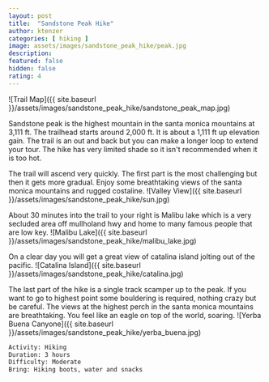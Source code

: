 ```yaml
---
layout: post
title:  "Sandstone Peak Hike"
author: ktenzer
categories: [ hiking ]
image: assets/images/sandstone_peak_hike/peak.jpg
description: 
featured: false
hidden: false
rating: 4
---
```

![Trail Map]({{ site.baseurl }}/assets/images/sandstone_peak_hike/sandstone_peak_map.jpg)

Sandstone peak is the highest mountain in the santa monica mountains at 3,111 ft. The trailhead starts around 2,000 ft. It is about a 1,111 ft up elevation gain. The trail is an out and back but you can make a longer loop to extend your tour. The hike has very limited shade so it isn't recommended when it is too hot.

The trail will ascend very quickly. The first part is the most challenging but then it gets more gradual. Enjoy some breathtaking views of the santa monica mountains and rugged costaline.
![Valley View]({{ site.baseurl }}/assets/images/sandstone_peak_hike/sun.jpg)

About 30 minutes into the trail to your right is Malibu lake which is a very secluded area off mullholand hwy and home to many famous people that are low key.
![Malibu Lake]({{ site.baseurl }}/assets/images/sandstone_peak_hike/malibu_lake.jpg)

On a clear day you will get a great view of catalina island jolting out of the pacific.
![Catalina Island]({{ site.baseurl }}/assets/images/sandstone_peak_hike/catalina.jpg)

The last part of the hike is a single track scamper up to the peak. If you want to go to highest point some bouldering is required, nothing crazy but be careful. The views at the highest perch in the santa monica mountains are breathtaking. You feel like an eagle on top of the world, soaring.
![Yerba Buena Canyone]({{ site.baseurl }}/assets/images/sandstone_peak_hike/yerba_buena.jpg)


```html
Activity: Hiking
Duration: 3 hours
Difficulty: Moderate
Bring: Hiking boots, water and snacks
```

